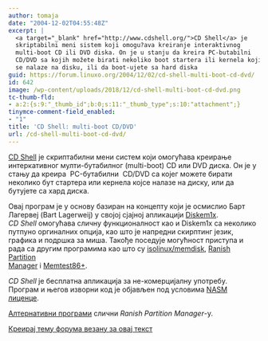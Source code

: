 ```yaml
---
author: tomaja
date: "2004-12-02T04:55:48Z"
excerpt: |
  <a target="_blank" href="http://www.cdshell.org/">CD Shell</a> je
  skriptabilni meni sistem koji omogu?ava kreiranje interaktivnog
  multi-boot CD ili DVD diska. On je u stanju da kreira PC-butabilni
  CD/DVD sa kojih možete birati nekoliko boot startera ili kernela koji
  se nalaze na disku, ili da boot-ujete sa hard diska
guid: https://forum.linuxo.org/2004/12/02/cd-shell-multi-boot-cd-dvd/
id: 642
image: /wp-content/uploads/2018/12/cd-shell-multi-boot-cd-dvd.png
tc-thumb-fld:
- a:2:{s:9:"_thumb_id";b:0;s:11:"_thumb_type";s:10:"attachment";}
tinymce-comment-field_enabled:
- "1"
title: 'CD Shell: multi-boot CD/DVD'
url: /cd-shell-multi-boot-cd-dvd/
---
```

<a href="http://www.cdshell.org/" target="_blank" rel="noopener">CD Shell</a> је скриптабилни мени систем који омогућава креирање интеркативног мулти-бутабилног (multi-boot) CD или DVD диска. Он је у стању да креира  PC-бутабилни  CD/DVD са којег можете бирати неколико бут стартера или кернела којсе налазе на диску, или да бутујете са хард диска. <!--break-->

Овај програм је у основу базиран на концепту који је осмислио Барт Лагервеј (Bart Lagerweij) у својој сјајној апликацији <a href="http://www.nu2.nu/diskemu/" target="_top">Diskem1x</a>.  
_CD Shell_ омогућава сличну функционалност као и Diskem1x са неколико путпуно оргиналних опција, као што је напредни скирптинг језик, графика и подршка за миша. Такође поседује могућност приступа и рада са другим програмима као што су <a href="http://syslinux.zytor.com" target="_top">isolinux/memdisk</a>, <a href="http://ranish.sourceforge.net/" target="_blank" rel="noopener">Ranish Partition<br /> Manager</a> i <a href="http://www.memtest.org" target="_top">Memtest86+</a>.

_CD Shell_ је бесплатна апликација за не-комерцијалну употребу.  
Програм и његов изворни код је објављен под условима [NASM лиценце](http://www.cdshell.org/download/license.html).

<a href="https://www.comparitech.com/net-admin/ranish-partition-manager-alternatives/" target="_blank" rel="noopener">Алтернативни програми</a> слични _Ranish Partition Manager_-у.

[Креирај тему форума везану за овај текст](https://linuxo.org/nova-tema-na-forumu/?se_pid=642)